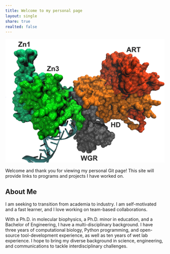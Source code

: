 ```yaml
---
title: Welcome to my personal page
layout: single
share: true
realted: false 
---
```

![Image of NA](./assets/images/logo.png)

Welcome and thank you for viewing my personal Git page! This site will provide links to programs and projects I have worked on.

## About Me

I am seeking to transition from academia to industry. I am self-motivated and a fast learner, and I love working on team-based collaborations.

With a Ph.D. in molecular biophysics, a Ph.D. minor in education, and a Bachelor of Engineering, I have a multi-disciplinary background. I have three years of computational biology, Python programming, and open-source tool-development experience, as well as ten years of wet lab experience. I hope to bring my diverse background in science, engineering, and communications to tackle interdisciplinary challenges. 
